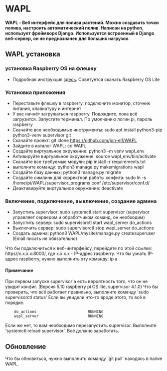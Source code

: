 # WAPL

**WAPL - Веб интерфейс для полива растений. Можно создавать точки полива, настроить автоматический полив.
	   Написан на python, использует фреймворк Django. Используется встроенный в Django веб-сервер, 
	   он не предназначен для больших нагрузок.**

## WAPL установка


### установка Raspberry OS на флешку
- Подробная инструкция [здесь](https://www.raspberrypi.com/documentation/computers/getting-started.html#setting-up-your-raspberry-pi). Советуется скачать Raspberry OS Lite
    
### Установка приложения
- Переставьте флешку в raspberry, подключите монитор, сточник питания, клавиатуру и интернет
- У вас начнёт загружаться raspberry. Подождите, пока всё загрузится. Запустите терминал. По умолчанию логин pi, пароль raspberry
- Скачайте все необходимые инструменты: sudo apt install python3-pip python3-venv supervisor git
- Скачайте проект: git clone https://github.com/jon-elf/WAPL
- Зайдите в каталог WAPL: cd WAPL
- Создайте виртуальное окружение: python3 -m venv wapl_env
- Активируйте виртуальное окружение: source wapl_env/bin/activate
- Скачайте все требуемые модули: pip install -r requirements.txt
- выполните команду: python3 manage.py makemigrations wapl
- Создайте базу данных: python3 manage.py migrate
- Создайте симлинк для корректной работы конфига: sudo ln -s /home/pi/WAPL/supervisor_programs.conf /etc/supervisor/conf.d/
- Деактивируйте виртуальное окружение: deactivate
    
### Включение, подключение, выключение, создание админа
- Запустить supervisor: sudo systemctl start supervisor (supervisor управляет сервером и обработчиком команд, он необходим)
- Запустить сервер: sudo supervisorctl start wapl_server do_actions
- Выключить сервер: sudo supervisorctl stop wapl_server do_actions
- Создать админа: python3 WAPL/mysite/manage.py createsuperuser (Email писать не обязательно)

Что бы подключиться к веб-интерфейсу, перейдите по этой ссылке: https//x.x.x.x:8000/, 
где x.x.x.x - IP-адрес raspberry. 
Что бы узнать IP-адрес raspberry, нужно выполнить эту команду: ip a

	
    
#### Примечание
При первом запуске supervisor'а есть вероятность того, что он не увидит конфиг. (Версия 5.10 raspberry pi OS lite, supervisor 4.1.0)
Что бы проверить, что всё работает правильно, выполните команду 'sudo supervisorctl status'
Если вы увидели что-то вроде этого, то всё в порядке.
```
    do_actions                       RUNNING
    wapl_server                      RUNNING
```
Если же нет, то вам необходимо перезапустить supervisor. Выполните 'systemctl reload supervisor'.
Всё должно заработать.
    
    
 ## Обновление
 Что бы обновиться, нужно выполнить команду 'git pull' находясь в папке WAPL.

        
